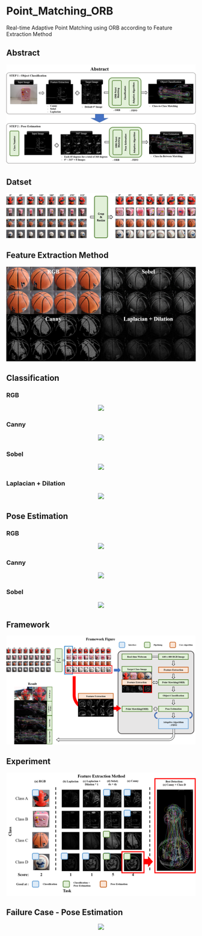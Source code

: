# Point_Matching_ORB

Real-time Adaptive Point Matching using ORB according to Feature Extraction Method

## Abstract

<p align="center">
<img src="docs/abstract.png">
</p>

## Datset

<p align="center">
<img src="docs/dataset.png">
</p>

## Feature Extraction Method

<p align="center">
<img src="docs/feature.png">
</p>

## Classification
### RGB

<p align="center">
<img src="result/rgb_case_object_classification.gif">
</p>

### Canny

<p align="center">
<img src="result/canny_case_object_classification.gif">
</p>

### Sobel

<p align="center">
<img src="result/sobel_case_object_classification.gif">
</p>

### Laplacian + Dilation

<p align="center">
<img src="result/laplacian_dliation_case_object_classification.gif">
</p>

## Pose Estimation
### RGB

<p align="center">
<img src="result/rgb_case_pose_estimation.gif">
</p>

### Canny

<p align="center">
<img src="result/canny_case_pose_estimation.gif">
</p>

### Sobel

<p align="center">
<img src="result/sobel_case_pose_estimation.gif">
</p>

## Framework

<p align="center">
<img src="docs/framework.png">
</p>

## Experiment

<p align="center">
<img src="docs/experiment.png">
</p>

## Failure Case - Pose Estimation

<p align="center">
<img src="result/failure_case_pose_estimation.gif">
</p>
